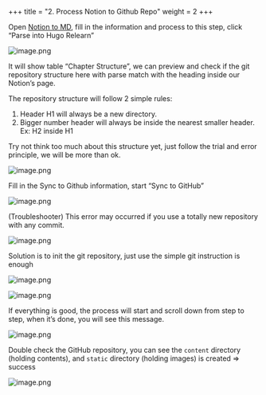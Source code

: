 +++
title = "2. Process Notion to Github Repo"
weight = 2
+++


Open [Notion to MD](https://notion-to-md.bamidev.com/), fill in the information and process to this step, click “Parse into Hugo Relearn”


![image.png](/images/003-iii-level-2-notion-to-github-repo/14-707555-image.png)


It will show table “Chapter Structure”, we can preview and check if the git repository structure here with parse match with the heading inside our Notion’s page.


The repository structure will follow 2 simple rules:

1. Header H1 will always be a new directory.
2. Bigger number header will always be inside the nearest smaller header. Ex: H2 inside H1

Try not think too much about this structure yet, just follow the trial and error principle, we will be more than ok.


![image.png](/images/003-iii-level-2-notion-to-github-repo/14-842775-image.png)


Fill in the Sync to Github information, start “Sync to GitHub”


![image.png](/images/003-iii-level-2-notion-to-github-repo/14-754784-image.png)


(Troubleshooter) This error may occurred if you use a totally new repository with any commit.


![image.png](/images/003-iii-level-2-notion-to-github-repo/14-518863-image.png)


Solution is to init the git repository, just use the simple git instruction is enough


![image.png](/images/003-iii-level-2-notion-to-github-repo/14-747201-image.png)


![image.png](/images/003-iii-level-2-notion-to-github-repo/14-434741-image.png)


If everything is good, the process will start and scroll down from step to step, when it’s done, you will see this message.


![image.png](/images/003-iii-level-2-notion-to-github-repo/14-116764-image.png)


Double check the GitHub repository, you can see the `content` directory (holding contents), and `static` directory (holding images) is created ⇒ success


![image.png](/images/003-iii-level-2-notion-to-github-repo/14-251453-image.png)


